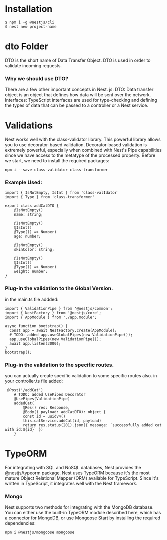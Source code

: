 # Installation
```
$ npm i -g @nestjs/cli
$ nest new project-name
```

# dto Folder
DTO is the short name of Data Transfer Object. DTO is used in order to validate incoming requests.

### Why we should use DTO?
There are a few other important concepts in Nest. js: DTO: Data transfer object is an object that defines how data will be sent over the network. Interfaces: TypeScript interfaces are used for type-checking and defining the types of data that can be passed to a controller or a Nest service.

# Validations
Nest works well with the class-validator library. This powerful library allows you to use decorator-based validation. Decorator-based validation is extremely powerful, especially when combined with Nest's Pipe capabilities since we have access to the metatype of the processed property. Before we start, we need to install the required packages:
```
npm i --save class-validator class-transformer
```
### Example Used:
```
import { IsNotEmpty, IsInt } from 'class-valIdator'
import { Type } from 'class-transformer'

export class addCatDTO {
    @IsNotEmpty()
    name: string;

    @IsNotEmpty()
    @IsInt()
    @Type(() => Number)
    age: number;

    @IsNotEmpty()
    skinColor: string;

    @IsNotEmpty()
    @IsInt()
    @Type(() => Number)
    weight: number;
}
```

### Plug-in the validation to the Global Version.
in the main.ts file addded:
```
import { ValidationPipe } from '@nestjs/common';
import { NestFactory } from '@nestjs/core';
import { AppModule } from './app.module';

async function bootstrap() {
  const app = await NestFactory.create(AppModule);
  # TODO: added app.useGlobalPipes(new ValidationPipe());
  app.useGlobalPipes(new ValidationPipe());
  await app.listen(3000);
}
bootstrap();

```

### Plug-in the validation to the specific routes.
you can actually create specific validation to some specific routes also.
in your controller.ts file added:
```
 @Post('/addCat')
    # TODO: added UsePipes Decorator
    @UsePipes(ValidationPipe)
    addedCat(
        @Res() res: Response,
        @Body() payload: addCatDTO): object {
        const id = uuidv4()
        this.catService.addCat(id, payload)
        return res.status(201).json({ message: `successfully added cat with id:${id}` })
    }
```

# TypeORM
For integrating with SQL and NoSQL databases, Nest provides the @nestjs/typeorm package. Nest uses TypeORM because it's the most mature Object Relational Mapper (ORM) available for TypeScript. Since it's written in TypeScript, it integrates well with the Nest framework.

### Mongo
Nest supports two methods for integrating with the MongoDB database. You can either use the built-in TypeORM module described here, which has a connector for MongoDB, or use Mongoose
Start by installing the required dependencies:
```
npm i @nestjs/mongoose mongoose
```

